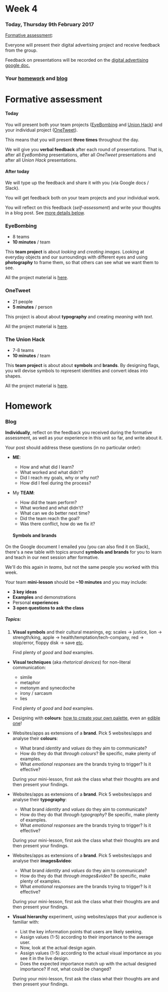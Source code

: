 # Week 4

### Today, Thursday 9th February 2017

[Formative assessment](#formative-assessment):

Everyone will present their digital advertising project and receive feedback from the group. 

Feedback on presentations will be recorded on the [digital advertising google doc.](https://docs.google.com/document/d/1YLvNO6PSzHLUitCzTJX9EclrltAGnBiOaG2gW9MT9x0/edit#)

### Your [homework](#homework) and [blog](#blog)


# Formative assessment

<!--- [ ] Why do we do this?-->

#### Today

You will present both your team projects ([EyeBombing](#eyebombing) and [Union Hack](#the-union-hack)) and your individual project ([OneTweet](#onetweet)). 

This means that you will present **three times** throughout the day.

We will give you **verbal feedback** after each round of presentations. That is, after all *EyeBombing* presentations, after all *OneTweet* presentations and after all *Union Hack* presentations. 

#### After today

We will type up the feedback and share it with you (via Google docs / Slack).

You will get feedback both on your team projects and your individual work.

You will reflect on this feedback (*self-assessment*) and write your thoughts in a blog post. See [more details below]().

### EyeBombing

* 8 teams
* **10 minutes** / team

This **team project** is about *looking* and *creating images*. Looking at everyday objects and our surroundings with different eyes and using **photography** to frame them, so that others can see what we want them to see.

All the project material is [here](../../projects/eye-bombing).

<!--When presenting your work, you may highlight: 

* **Originality** of your subject, the less *in-your-face* (obvious / common) a subject the better.
* **Manipulation**, the less you interfered with a subject the better. For instance, drawing a face on a dusty surface is not the point of this project. Arranging objects to resemble a face is ok, but we prefer *ready-made* subjects, which you simply found and framed, rather than manipulated.
* **Framing**, the point(s) of view you chose for your subject to highlight its *faceyness*. Framing an image has as much to do with what you include as what you exclude. 
* **Interpretation**, how your subject is cropped (or otherwise edited) to highlight its *faceyness*.-->

###  OneTweet

* 21 people
* **5 minutes** / person

This project is about about **typography** and creating *meaning with text*.

All the project material is [here](../../projects/one-tweet).

###  The Union Hack 

* 7-8 teams
* **10 minutes** / team

This **team project** is about about **symbols** and **brands**. By designing flags, you will devise symbols to represent identities and convert ideas into shapes. 

All the project material is [here](../../projects/union-hack).


# Homework

### Blog 

**Individually**, reflect on the feedback you received during the formative assessment, as well as your experience in this unit so far, and write about it.

Your post should address these questions (in no particular order):

* **ME**:
	* How and what did I learn?
	* What worked and what didn't?
	* Did I reach my goals, why or why not?  
	* How did I feel during the process?  

* My **TEAM**:
	* How did the team perform?
	* What worked and what didn't?
	* What can we do better next time?
	* Did the team reach the goal?
	* Was there conflict, how do we fix it?
    
    #### Symbols and brands

On the Google document I emailed you (you can also find it on Slack), there's a new table with topics around **symbols and brands** for you to learn and teach in our next session after formative.

We'll do this again in *teams*, but not the same people you worked with this week.

Your team **mini-lesson** should be **~10 minutes** and you may include:

* **3 key ideas**
* **Examples** and demonstrations
* Personal **experiences**
* **3 open questions to ask the class**

##### Topics: 

1. **Visual symbols** and their cultural meanings, eg: scales → justice, lion → strength/king, apple → health/temptation/tech-company, red → stop/error, floppy disk → save [etc](http://www.hanselman.com/blog/TheFloppyDiskMeansSaveAnd14OtherOldPeopleIconsThatDontMakeSenseAnymore.aspx).  
  
	Find plenty of *good* and *bad* examples.
* **Visual techniques** (aka *rhetorical devices*) for non-literal communication:   
	
	* simile 
 	* metaphor
	* metonym and synecdoche
	* irony / sarcasm
	* lies 

	Find plenty of *good* and *bad* examples.
* Designing with **colours**: [how to create your own palette](http://www.smashingmagazine.com/2010/02/color-theory-for-designer-part-3-creating-your-own-color-palettes), even an [edible one](http://idsgn.org/posts/an-edible-color-palette)!
* Websites/apps as extensions of a **brand**. Pick 5 websites/apps and analyse their **colours**:
	
	* What brand *identity* and *values* do they aim to communicate?
	* How do they do that *through colours*? Be specific, make plenty of examples.
	* What *emotional responses* are the brands trying to trigger? Is it effective?   
  
	During your mini-lesson, first ask the class what their thoughts are and then present your findings.
* Websites/apps as extensions of a **brand**. Pick 5 websites/apps and analyse their **typography**:
	
	* What brand *identity* and *values* do they aim to communicate?
	* How do they do that *through typography*? Be specific, make plenty of examples.
	* What *emotional responses* are the brands trying to trigger? Is it effective?   
  
	During your mini-lesson, first ask the class what their thoughts are and then present your findings. 
* Websites/apps as extensions of a **brand**. Pick 5 websites/apps and analyse their **images&video**:
	
	* What brand *identity* and *values* do they aim to communicate?
	* How do they do that *through images&video*? Be specific, make plenty of examples.
	* What *emotional responses* are the brands trying to trigger? Is it effective?   
  
	During your mini-lesson, first ask the class what their thoughts are and then present your findings. 
* **Visual hierarchy** experiment, using websites/apps that your audience is familiar with:

 	* List the key information points that users are likely seeking.
	* Assign values (1-5) according to their importance to the average user.
	* Now, look at the actual design again.
	* Assign values (1-5) according to the actual visual importance as you see it in the live design.
	* Does the expected importance match up with the actual designed importance? If not, what could be changed?   
  
	During your mini-lesson, first ask the class what their thoughts are and then present your findings.

<!--

**Semiotics 101**: sign, signifier and signified

**Communication**: sender (with intentions), message (through media) and receiver (with interpretations).

* [Teaching to see](https://vimeo.com/45232468): design thinking by Inge Druckrey
* [Comic Sans is bad](http://designforhackers.com/blog/comic-sans-hate/), or is it?

-->
